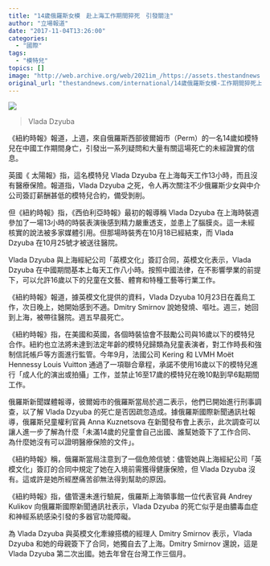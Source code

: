 ```yaml
---
title: "14歲俄羅斯女模　赴上海工作期間猝死　引發關注"
author: "立場報道"
date: "2017-11-04T13:26:00"
categories:
  - "國際"
tags:
  - "模特兒"
topics: []
image: "http://web.archive.org/web/2021im_/https://assets.thestandnews.com/media/photos/Vlada-Dzyuba_BfN3F.jpg"
original_url: "thestandnews.com/international/14歲俄羅斯女模-工作期間猝死上海-引發關注"
---
```

![](http://web.archive.org/web/2021im_/https://assets.thestandnews.com/media/photos/Vlada-Dzyuba_BfN3F.jpg)
> Vlada Dzyuba

《紐約時報》報道，上週，來自俄羅斯西部彼爾姆市（Perm）的一名14歲如模特兒在中國工作期間身亡，引發出一系列疑問和大量有關這場死亡的未經證實的信息。

英國《 太陽報》指，這名模特兒 Vlada Dzyuba 在上海每天工作13小時，而且沒有醫療保險。報道指，Vlada Dzyuba 之死，令人再次關注不少俄羅斯少女與中介公司簽訂薪酬甚低的模特兒合約，備受剝削。

但《紐約時報》指，《西伯利亞時報》最初的報導稱 Vlada Dzyuba 在上海時裝週參加了一場13小時的時裝表演後感到精力嚴重透支，並患上了腦膜炎。這一未經核實的說法被多家媒體引用。但那場時裝秀在10月18已經結束，而 Vlada Dzyuba 在10月25號才被送往醫院。

Vlada Dzyuba 與上海經紀公司「英模文化」簽訂合同，英模文化表示，Vlada Dzyuba 在中國期間基本上每天工作八小時。按照中國法律，在不影響學業的前提下，可以允許16歲以下的兒童在文藝、體育和特種工藝等行業工作。

《紐約時報》報道，據英模文化提供的資料，Vlada Dzyuba 10月23日在義烏工作，次日晚上，她開始感到不適。Dmitry Smirnov 說她發燒、嘔吐。週三，她回到上海，被帶往醫院。週五早晨死亡。

《紐約時報》指，在美國和英國，各個時裝協會不鼓勵公司與16歲以下的模特兒合作。紐約也立法將未達到法定年齡的模特兒歸類為兒童表演者，對工作時長和強制信託帳戶等方面進行監管。今年9月，法國公司 Kering 和 LVMH Moët Hennessy Louis Vuitton 通過了一項聯合章程，承諾不使用16歲以下的模特兒進行「成人化的演出或拍攝」工作，並禁止16至17歲的模特兒在晚10點到早6點期間工作。

俄羅斯新聞媒體報導，彼爾姆市的俄羅斯當局於週二表示，他們已開始進行刑事調查，以了解 Vlada Dzyuba 的死亡是否因疏忽造成。據俄羅斯國際新聞通訊社報導，俄羅斯兒童權利官員 Anna Kuznetsova 在新聞發布會上表示，此次調查可以讓人進一步了解為什麼「未滿14歲的兒童會自己出國、誰幫她簽下了工作合同、為什麼她沒有可以證明醫療保險的文件」。

《紐約時報》稱，俄羅斯當局注意到了一個危險信號：儘管她與上海經紀公司「英模文化」簽訂的合同中規定了她在入境前需獲得健康保險，但 Vlada Dzyuba 沒有。這或許是她所經歷痛苦卻無法得到幫助的原因。

《紐約時報》指，儘管還未進行驗屍，俄羅斯上海領事館一位代表官員 Andrey Kulikov 向俄羅斯國際新聞通訊社表示，Vlada Dzyuba 的死亡似乎是由膿毒血症和神經系統感染引發的多器官功能障礙。

為 Vlada Dzyuba 與英模文化牽線搭橋的經理人 Dmitry Smirnov 表示，Vlada Dzyuba 和她的母親簽下了合同，她獨自去了上海。Dmitry Smirnov 還說，這是 Vlada Dzyuba 第二次出國。她去年曾在台灣工作三個月。